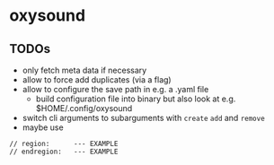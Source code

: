 # oxysound

## TODOs

- only fetch meta data if necessary
- allow to force add duplicates (via a flag)
- allow to configure the save path in e.g. a .yaml file
    - build configuration file into binary but also look at e.g. $HOME/.config/oxysound
- switch cli arguments to subarguments with `create` `add` and `remove`
- maybe use 
```
// region:      --- EXAMPLE
// endregion:   --- EXAMPLE
```
    
